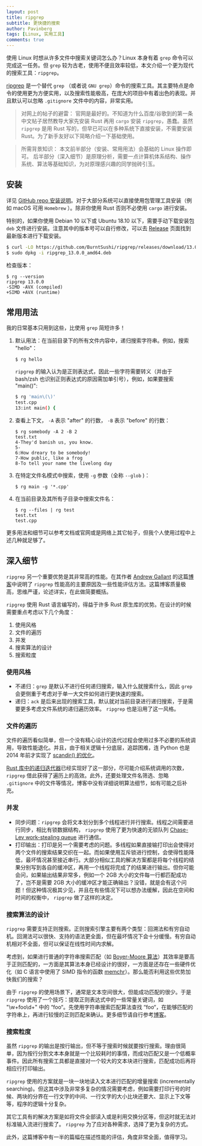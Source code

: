```yaml
---
layout: post
title: ripgrep
subtitle: 更快捷的搜索
author: Pavinberg
tags: [Linux, 实用工具]
comments: true
---
```


使用 Linux 时想从许多文件中搜索关键词怎么办？Linux 本身有着 `grep` 命令可以完成这一任务。但 `grep` 较为古老，使用不便且效率较低，本文介绍一个更为现代的搜索工具：`ripgrep`。

[ripgrep](https://github.com/BurntSushi/ripgrep/) 是一个替代 `grep` （或者说 `GNU grep`）命令的搜索工具。其主要特点是命令的使用更为方便实用，以及搜索性能极高，在庞大的项目中有着出色的表现。并且默认可以忽略 `.gitignore` 文件中的内容，非常实用。

> 对网上的帖子的避雷：
官网是最好的。不知道为什么百度/谷歌到的第一条中文帖子居然教导大家先安装 Rust 再用 `cargo` 安装 `ripgrep`，愚蠢。虽然 `ripgrep` 是用 Rust 写的，但早已可以在多种系统下直接安装，不需要安装 Rust。为了新手友好以下简略介绍一下基础使用。

> 所需背景知识：
本文前半部分（安装、常用用法）会基础的 Linux 操作即可。
后半部分（深入细节）是原理分析，需要一点计算机体系结构、操作系统、算法等基础知识，为对原理感兴趣的同学抛砖引玉。

## 安装

详见 [GitHub repo 安装说明](https://github.com/BurntSushi/ripgrep#installation)。对于大部分系统可以直接使用包管理工具安装（例如 macOS 可用 `Homebrew` ）。除非你使用 Rust 否则不必使用 `cargo` 进行安装。

特别的，如果你使用 Debian 10 以下或 Ubuntu 18.10 以下，需要手动下载安装包 `deb` 文件进行安装。注意其中的版本号可以自行修改，可以去 [Release](https://github.com/BurntSushi/ripgrep/releases) 页面找到最新版本进行下载安装。

```bash
$ curl -LO https://github.com/BurntSushi/ripgrep/releases/download/13.0.0/ripgrep_13.0.0_amd64.deb
$ sudo dpkg -i ripgrep_13.0.0_amd64.deb
```

检查版本：

```
$ rg --version
ripgrep 13.0.0
-SIMD -AVX (compiled)
+SIMD +AVX (runtime)
```

## 常用用法

我的日常基本只用到这些，比使用 `grep` 简短许多！

1. 默认用法：在当前目录下的所有文件内容中，递归搜索字符串。例如，搜索 "hello"：

    ```
    $ rg hello
    ```

    `ripgrep` 的输入认为是正则表达式，因此一些字符需要转义（并由于 bash/zsh 也识别正则表达式的原因需加单引号），例如，如果要搜索 "main()":

    ```bash
    $ rg 'main\(\)'
    test.cpp
    13:int main() {
    ```

2. 查看上下文， `-A` 表示 "after" 的行数， `-B` 表示 "before" 的行数：

    ```
    $ rg somebody -A 2 -B 2
    test.txt
    4-They'd banish us, you know.
    5-
    6:How dreary to be somebody!
    7-How public, like a frog
    8-To tell your name the livelong day
    ```

3. 在特定文件名模式中搜索，使用 `-g` 参数（全称 `--glob` )：

    ```
    $ rg main -g '*.cpp'
    ```

4. 在当前目录及其所有子目录中搜索文件名：

    ```
    $ rg --files | rg test
    test.txt
    test.cpp
    ```

更多用法和细节可以参考文档或官网或是网络上其它帖子，但我个人使用过程中上述几种就足够了。

## 深入细节

`ripgrep` 另一个重要优势是其非常高的性能。在其作者 [Andrew Gallant](https://blog.burntsushi.net) 的这篇[博客](https://blog.burntsushi.net/ripgrep/)中说明了 `ripgrep` 性能高的主要原因及一些性能评估方法。这篇博客质量极高，思维严谨，论述详实，在此做简要概括。

`ripgrep` 使用  Rust 语言编写的，得益于许多 Rust 原生库的优势。在设计的时候需要重点考虑以下几个角度：

1. 使用风格
2. 文件的遍历
3. 并发
4. 搜索算法的设计
5. 搜索粒度

### 使用风格

- 不递归：`grep` 是默认不进行任何递归搜索，输入什么就搜索什么，因此 `grep` 会更侧重于考虑对于单一大文件如何进行更快速的搜索。
- 递归：`ack` 是后来出现的搜索工具，默认就对当前目录进行递归搜索，于是需要更多考虑文件系统的递归遍历效率。 `ripgrep` 也是沿用了这一风格。

### 文件的遍历

文件的遍历看似简单，但一个没有精心设计的迭代过程会使用过多不必要的系统调用，导致性能退化。并且，由于相关逻辑十分底层，追踪困难，连 Python 也是 2014 年前才实现了 [scandir() 的优化](https://benhoyt.com/writings/scandir/)。

[Rust 库中的递归迭代器](https://docs.rs/walkdir/2.3.2/walkdir/)已经实现好了这一部分，尽可能介绍系统调用的次数， `ripgrep` 借此获得了遍历上的高效。此外，还要处理文件名筛选、忽略 `.gitignore` 中的文件等情况，博客中没有详细说明算法细节，如有可能之后补充。

### 并发

- 同步问题：`ripgrep` 会将文本划分到多个线程进行并行搜索。线程之间需要进行同步，相比有锁数据结构， `ripgrep` 使用了更为快速的无锁队列 [Chase-Lev work-stealing queue](https://github.com/kinghajj/deque) 进行通信。
- 打印输出：打印是另一个需要考虑的问题。多线程如果直接输打印出会使得对两个文件的搜索结果交织在一起。而如果使用互斥锁进行控制，会使得性能降低，最坏情况甚至接近串行。大部分相似工具的解决方案都是将每个线程的结果分别写到各自的缓冲区，再用一个线程将完成了的结果进行输出。但你可能会问，如果输出结果非常多，例如一个 2GB 大小的文件每一行都匹配成功了，岂不是需要 2GB 大小的缓冲区才能正确输出？没错，就是会有这个问题！但这种情况极其少见，并且在有些情况下可以想办法缓解，因此在空间和时间的权衡中， `ripgrep` 做了这样的决定。

### 搜索算法的设计

`ripgrep` 需要支持正则搜索。正则搜索引擎主要有两个类型：回溯法和有穷自动机。回溯法可以很快、支持的语法更全面，但在最坏情况下会十分缓慢。有穷自动机相对不全面，但可以保证在线性时间内求解。

考虑到，如果进行普通的字符串搜索匹配（如 [Boyer-Moore 算法](https://en.wikipedia.org/wiki/Boyer–Moore_string_search_algorithm)）其效率是要高于正则匹配的，一方面是其算法本身已经设计的很好，一方面是还存在一些硬件优化（如 C 语言中使用了 SIMD 指令的函数 [memchr](http://man7.org/linux/man-pages/man3/memchr.3.html)）。那么能否利用这些优势加快我们的搜索？

由于 `ripgrep` 的使用场景下，通常是文本空间很大，但能成功匹配的很少。于是 `ripgrep` 使用了一个技巧：提取正则表达式中的一些常量关键词，如 "\w+foo\d+" 中的 “foo“。先使用字符串搜索匹配算法查找 “foo“，在能够匹配的字符串上，再进行较慢的正则匹配来确认。更多细节请自行参考[博客](https://blog.burntsushi.net/ripgrep/#literal-optimizations)。

### 搜索粒度

虽然 `ripgrep` 的输出是按行输出，但不等于搜索时候就要按行搜索。理由很简单，因为按行分割文本本身就是一个比较耗时的事情，而成功匹配又是一个低概率事件。因此所有搜索工具都是直接对一个较大的文本块进行搜索，匹配成功后再将相应行打印输出。

`ripgrep` 使用的方案就是一块一块地读入文本进行匹配的增量搜索 (incrementally searching)。但这其中涉及非常多复杂的情况需要考虑，例如需要打印行号的时候、两块的分界在一行文字的中间、一行文字的大小比块还要大、显示上下文等等，程序的逻辑十分复杂。

其它工具有的解决方案是如将文件全部读入或是利用交换分区等，但这时就无法对标准输入流进行搜索了。 `ripgrep` 为了应对各种需求，选择了更为复杂的方式。



此外，这篇博客中有一半的篇幅在描述性能的评估，角度非常全面，值得学习。
